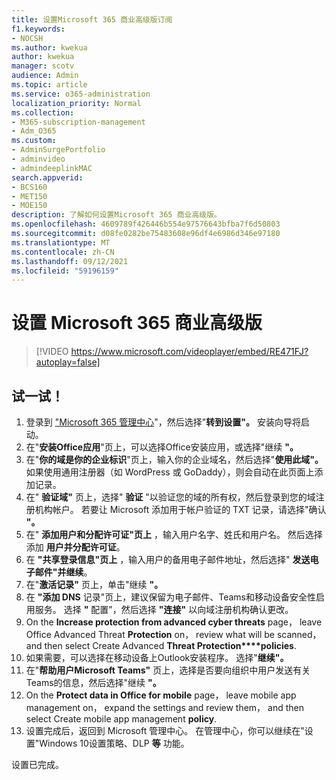 ```yaml
---
title: 设置Microsoft 365 商业高级版订阅
f1.keywords:
- NOCSH
ms.author: kwekua
author: kwekua
manager: scotv
audience: Admin
ms.topic: article
ms.service: o365-administration
localization_priority: Normal
ms.collection:
- M365-subscription-management
- Adm_O365
ms.custom:
- AdminSurgePortfolio
- adminvideo
- admindeeplinkMAC
search.appverid:
- BCS160
- MET150
- MOE150
description: 了解如何设置Microsoft 365 商业高级版。
ms.openlocfilehash: 4609789f426446b554e97576643bfba7f6d50803
ms.sourcegitcommit: d08fe0282be75483608e96df4e6986d346e97180
ms.translationtype: MT
ms.contentlocale: zh-CN
ms.lasthandoff: 09/12/2021
ms.locfileid: "59196159"
---
```

# <a name="set-up-microsoft-365-business-premium"></a>设置 Microsoft 365 商业高级版

> [!VIDEO https://www.microsoft.com/videoplayer/embed/RE471FJ?autoplay=false]

## <a name="try-it"></a>试一试！

1. 登录到 <a href="https://go.microsoft.com/fwlink/p/?linkid=2024339" target="_blank">"Microsoft 365 管理中心</a>"，然后选择"**转到设置"。** 安装向导将启动。
2.  在"**安装Office应用**"页上，可以选择Office安装应用，或选择"继续 **"。**
3.  在"**你的域是你的企业标识**"页上，输入你的企业域名，然后选择"**使用此域"。** 如果使用通用注册器（如 WordPress 或 GoDaddy），则会自动在此页面上添加记录。
4. 在"  **验证域"**  页上，选择"  **验证** "以验证您的域的所有权，然后登录到您的域注册机构帐户。 若要让 Microsoft 添加用于帐户验证的 TXT 记录，请选择"确认 **"。**
5. 在"  **添加用户和分配许可证"页上**  ，输入用户名字、姓氏和用户名。 然后选择添加  **用户并分配许可证**。
6. 在  **"共享登录信息"页上**  ，输入用户的备用电子邮件地址，然后选择"  **发送电子邮件"并继续**。
7.  在"**激活记录"** 页上，单击"继续 **"。**
8.  在 **"添加 DNS** 记录"页上，建议保留为电子邮件、Teams和移动设备安全性启用服务。 选择 **"** 配置"，然后选择 **"连接"** 以向域注册机构确认更改。
9.  On the **Increase protection from advanced cyber threats** page， leave Office Advanced Threat **Protection** on， review what will be scanned， and then select Create Advanced **Threat Protection****policies**.   
10.  如果需要，可以选择在移动设备上Outlook安装程序。 选择"**继续"。**
11. 在"**帮助用户Microsoft Teams"** 页上，选择是否要向组织中用户发送有关Teams的信息，然后选择"继续 **"。**
12. On the **Protect data in Office for mobile** page， leave mobile app management on， expand the settings and review them， and then select Create mobile app management **policy**.
13. 设置完成后，返回到 Microsoft 管理中心。 在管理中心，你可以继续在"设置"Windows 10设置策略、DLP **等** 功能。

设置已完成。